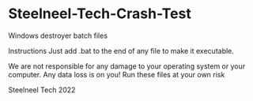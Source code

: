 # Steelneel-Tech-Crash-Test
Windows destroyer batch files

Instructions
Just add .bat to the end of any file to make it executable.


We are not responsible for any damage to your operating system or your computer. Any data loss is on you! Run these files at your own risk

Steelneel Tech 2022
